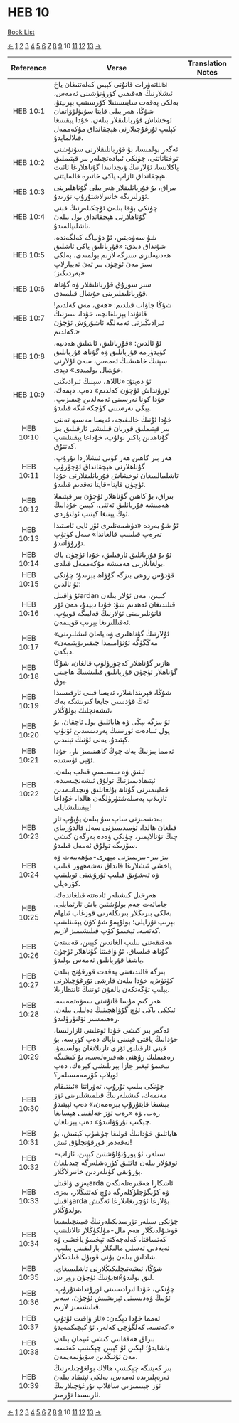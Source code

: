 # HEB 10
[Book List](../README.md)

[<-](./chapter_9.md) [1](./chapter_1.md) [2](./chapter_2.md) [3](./chapter_3.md) [4](./chapter_4.md) [5](./chapter_5.md) [6](./chapter_6.md) [7](./chapter_7.md) [8](./chapter_8.md) [9](./chapter_9.md) 10 [11](./chapter_11.md) [12](./chapter_12.md) [13](./chapter_13.md) [->](./chapter_11.md)

| Reference | Verse | Translation Notes |
|:---------:|-------|-------------------|
|HEB 10:1|تەۋرات قانۇنى كېيىن كەلەتتىغان ياخшы ئىشلارنىڭ ھەقىقىي كۆرۈنۈشىنى ئەمەس، بەلكى پەقەت سايىسىنىلا كۆرسىتىپ بېرىپتۇ، شۇڭا، ھەر يىلى قايتا سۇنۇلۇۋاتقان ئوخشاش قۇربانلىقلار بىلەن، خۇدا يېقىنىغا كېلىپ تۇرغۇچىلارنى ھېچقانداق مۇكەممەل قىلالمايدۇ.||
|HEB 10:2|ئەگەر بولمىسا، بۇ قۇربانلىقلارنى سۇنۇشنى توختاتاتتى، چۈنكى ئىبادەتچىلەر بىر قېتىملىق پاكلانسا، ئۇلارنىڭ ۋىجدانىدا گۇناھلارغا ئائىت ھېچقانداق ئازاپ ياكى خاتىرە قالمايتتى.||
|HEB 10:3|بىراق، بۇ قۇربانلىقلار ھەر يىلى گۇناھلىرىنى ئۆزلىرىگە خاتىرلاشتۇرۇپ تۇرىدۇ.||
|HEB 10:4|چۈنكى بۇقا بىلەن ئۆچكىلەرنىڭ قېنى گۇناھلارنى ھېچقانداق يول بىلەن تاشلىيالمىدۇ.||
|HEB 10:5|شۇ سەۋەبتىن، ئۇ دۇنياگە كەلگەندە، شۇنداق دېدى: «قۇربانلىق ياكى ئاشلىق ھەدىيەلىرى سىزگە لازىم بولمىدى، بەلكى سىز مەن ئۈچۈن بىر تەن تەييارلاپ بەردىڭىز؛»||
|HEB 10:6|سىز سوزۇق قۇربانلىقلار ۋە گۇناھ قۇربانلىقلىرىنى خۇشال قىلمىدى.||
|HEB 10:7|شۇڭا جاۋاب قىلدىم: «ھەي، مەن كەلدىم! قانۇندا يېزىلغانچە، خۇدا، سىزنىڭ ئىرادىڭىزنى ئەمەلگە ئاشۇرۇش ئۈچۈن كەلدىم.»||
|HEB 10:8|ئۇ ئالدىن: «قۇربانلىق، ئاشلىق ھەدىيە، كۆيدۈرمە قۇربانلىق ۋە گۇناھ قۇربانلىق سېنىڭ خاھىشىڭ ئەمەس، سەن ئۇلارنى خۇشال بولمىدى» دېدى.||
|HEB 10:9|ئۇ دەپتۇ: «ئاللاھ، سېنىڭ ئىرادىڭنى ئورۇنداش ئۈچۈن كەلدىم» دەپ. دېمەك، خۇدا كونا نەرسىنى ئەمەلدىن چىقىزىپ، يېڭى نەرسىنى كۈچكە ئىگە قىلىدۇ.||
|HEB 10:10|خۇدا ئۇنىڭ خالىغىچە، ئەيسا مەسىھ تەننى بىر قېتىملىق قوربان قىلىشى ئارقىلىق بىز گۇناھدىن پاكىز بولۇپ، خۇداغا يېقىنلىنىپ كەتتۇق.||
|HEB 10:11|ھەر بىر كاھىن ھەر كۈنى ئىشلاردا تۇرۇپ، گۇناھلارنى ھېچقانداق ئۆچۈرۈپ تاشلىيالمىغان ئوخشاش قۇربانلىقلارنى خۇدا ئۈچۈن قايتا-قايتا تەقدىم قىلىدۇ.||
|HEB 10:12|بىراق، بۇ كاھىن گۇناھلار ئۈچۈن بىر قېتىملا ھەمىشە قۇربانلىق ئەتتى، كېيىن خۇدانىڭ ئوڭ يېنىغا كېتىپ ئولتۇردى.||
|HEB 10:13|ئۇ شۇ يەردە «دۈشمەنلىرى ئۆز ئايى ئاستىدا تەرەپ قىلىنىپ قالغاندا» سەل كۈتۈپ تۇرۇۋاتىدۇ.||
|HEB 10:14|ئۇ بۇ قۇربانلىق ئارقىلىق، خۇدا ئۈچۈن پاك بولغانلارنى ھەمىشە مۇكەممەل قىلدى.||
|HEB 10:15|قۇدۇس روھى بىزگە گۇۋاھ بېرىدۇ؛ چۈنكى ئۇ ئالدىن:||
|HEB 10:16|ئۇ ۋاقىتلardan كېيىن، مەن ئۇلار بىلەن قىلىدىغان ئەھدىم شۇ: خۇدا دېيدۇ، مەن ئۆز قانۇنلىرىمنى ئۇلارنىڭ قەلبىگە قويۇپ، ئەقىللىرىغا يېزىپ قويىمەن.||
|HEB 10:17|«ئۇلارنىڭ گۇناھلىرى ۋە يامان ئىشلىرىنى مەڭگۈگە ئۇنۋامىمدا چىقىرىۋېتىمەن» دېگەن.||
|HEB 10:18|ھازىر گۇناھلار كەچۈرۈلۈپ قالغان، شۇڭا گۇناھلار ئۈچۈن قۇربانلىق قىلىشنىڭ ھاجىتى يوق.||
|HEB 10:19|شۇڭا، قېرىنداشلار، ئەيسا قېنى ئارقىسىدا ئەڭ قۇدسىي جايغا كىرىشكە بەك ئىشەنچلىك بولۇڭلار،||
|HEB 10:20|ئۇ بىزگە يېڭى ۋە ھاياتلىق يول ئاچقان، بۇ يول ئىبادەت ئورنىنىڭ پەردىسىدىن ئۆتۈپ كېتىدۇ، يەنى ئۇنىڭ تېنىدىن.||
|HEB 10:21|ئەمما بىزنىڭ بەك چوڭ كاھىنىمىز بار، خۇدا ئۆيى ئۈستىدە.||
|HEB 10:22|ئېنىق ۋە سەمىمىي قەلب بىلەن، ئېتىقادىمىزنىڭ تولۇق ئىشەنچىسىدە، قەلبىمىزنى گۇناھ بۇلغانلىق ۋىجدانىمدىن تازىلاپ پەسلەشتۈرۈلگەن ھالدا، خۇداغا يېقىنلىشايلى!||
|HEB 10:23|بەدىنىمىزنى ساپ سۇ بىلەن يۇيۇپ تاز قىلغان ھالدا، ئۈمىدىمىزنى سەل قالدۇرماي چىڭ تۇتالايمىز، چۈنكى ۋەدە بەرگەن كىشى سۆزىگە تولۇق ئەمەل قىلىدۇ.||
|HEB 10:24|بىز بىر-بىرىمىزنى مېھرى-مۇھەببەت ۋە ياخشى ئىشلارغا قانداق تەشەھھۈر قىلىپ ۋە تەشۋىق قىلىپ تۇرۇشنى ئويلىنىپ كۆرەيلى.||
|HEB 10:25|ھەرخىل كىشىلەر ئادەتتە قىلغاندەك، جامائەت جەم بولۇشتىن باش تارتمايلى، بەلكى بىرىڭلار بىرىڭلەرنى قوزغاپ ئىلھام بېرىپ تۇرايلى؛ بولۇپمۇ شۇ كۈن يېقىنلىنىپ كەتسە، تېخىمۇ كۆپ قىلىشىمىز لازىم.||
|HEB 10:26|ھەقىقەتنى بىلىپ الغاندىن كېيىن، قەستەن گۇناھ قىلساق، ئۇ ۋاقىتتا گۇناھلار ئۈچۈن باشقا قۇربانلىق ئەمەس بولىدۇ.||
|HEB 10:27|بىزگە قالىدىغىنى پەقەت قورقۇنچ بىلەن كۈتۈش، خۇدا بىلەن قارشى تۇرغۇچىلارنى يېلىپ تۈگەتكەن يالقۇن ئوتنىڭ ئانتظارىلا.||
|HEB 10:28|ھەر كىم مۇسا قانۇنىنى سەۋەتمەسە، ئىككى ياكى ئۈچ گۇۋاھچىنىڭ دەلىلى بىلەن، رەھىمسىز ئۆلتۈرۈلىدۇ.||
|HEB 10:29|ئەگەر بىر كىشى خۇدا ئوغلىنى ئازارلىسا، خۇدانىڭ پاقتى قېنىنى ناپاك دەپ كۆرسە، بۇ قېنى ئارقىلىق ئۆزى تازىلانغان بولسىمۇ، رەھىملىك رۇھنى ھەقىرەلەسە، بۇ كىشىگە تېخىمۇ ئېغىر جازا بېرىلىشى كېرەك، دەپ ئويلاپ كۆرمەمسىلەر؟||
|HEB 10:30|چۈنكى بىلىپ تۇرۇپ، تەۋراتتا «ئىنتىقام مەنمەك، كىشىلەرنىڭ قىلمىشلىرىنى ئۆز بېشىغا قايتۇرۇپ بېرەمەن،» دەپ ئېيتىدۇ رەب، ۋە «رەب ئۆز خەلقىنى ھېسابغا چېكىپ تۇرۇۋاتىدۇ» دەپ يېزىلغان.||
|HEB 10:31|ھاياتلىق خۇدانىڭ قولىغا چۈشۈپ كېتىش، بۇ نەقەدەر قورقۇنچلۇق ئىش!||
|HEB 10:32|سىلەر، ئۇ يورۇتۇلۇشتىن كېيىن، ئازاب-ئوقۇلار بىلەن قاتتىق كۈرەشلەرگە چىدىلغان بۇرۇنقى كۈنلەردىن خاتىرلاڭلار.||
|HEB 10:33|بەزى ۋاقىتلarda ئاشكارا ھەقىرەتلەنگەن ۋە كۆيگۈچلۈكلەرگە دۇچ كەتتىڭلار، بەزى ۋاقىتلarda بۇلارغا ئۇچرىغانلارغا ئەگىش بولدۇڭلار.||
|HEB 10:34|چۈنكى سىلەر تۈرمىدىكىلەرنىڭ قىيىنچىلىقىغا قوشۇلدىڭلار ھەم مال-مۈلكۈڭلار تالانلىنىپ كەتساقتا، كەلەچەكتە تېخىمۇ ياخشى ۋە ئەبەدىي ئەسلى مالىڭلار بارلىقىنى بىلىپ، شادلىق بىلەن بۇنى قوبۇل قىلدىڭلار.||
|HEB 10:35|شۇڭا، ئىشەنىچلىكىڭلارنى تاشلىمىغاي، بۇنىڭ ئۈچۈن زور سыйلىق بولىدۇ.||
|HEB 10:36|چۈنكى، خۇدا ئىرادىسىنى ئورۇنداشتۇرۇپ، ئۇنىڭ ۋەدىسىنى ئېرىشىش ئۈچۈن، سەبر قىلىشىمىز لازىم.||
|HEB 10:37|ئەمما خۇدا دېگەن: «ئاز ۋاقىت ئۆتۈپ كەتسە، كەلگۈچى كەلەر، ئۇ كېچىكمەيدۇ.»||
|HEB 10:38|بىراق ھەققانىي كىشى ئىيمان بىلەن ياشايدۇ؛ لېكىن ئۇ كېيىن چېكىنىپ كەتسە، مەن ئۇنىڭدىن سۆيۈنمەيمەن.||
|HEB 10:39|بىز كەينىگە چېكىنىپ ھالاك بولغۇچىلەرنىڭ تەرەپلىرىدە ئەمەس، بەلكى ئېتىقاد بىلەن ئۆز جېنىمىزنى ساقلاپ تۇرغۇچىلارنىڭ ئارىسىدا تۇرمىز.||


[<-](./chapter_9.md) [1](./chapter_1.md) [2](./chapter_2.md) [3](./chapter_3.md) [4](./chapter_4.md) [5](./chapter_5.md) [6](./chapter_6.md) [7](./chapter_7.md) [8](./chapter_8.md) [9](./chapter_9.md) 10 [11](./chapter_11.md) [12](./chapter_12.md) [13](./chapter_13.md) [->](./chapter_11.md)